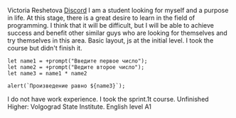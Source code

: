 
Victoria Reshetova
[Discord](https://discordapp.com/users/1021447073238884423/)
I am a student looking for myself and a purpose in life. At this stage, there is a great desire to learn in the field of programming. I think that it will be difficult, but I will be able to achieve success and benefit other similar guys who are looking for themselves and try themselves in this area.
Basic layout, js at the initial level. I took the course but didn't finish it.
```
let name1 = +prompt("Введите первое число");
let name2 = +prompt("Ведите второе число");
let name3 = name1 * name2

alert(`Произведение равно ${name3}`);
```

I do not have work experience. I took the sprint.1t course.
Unfinished Higher: Volgograd State Institute.
English level A1